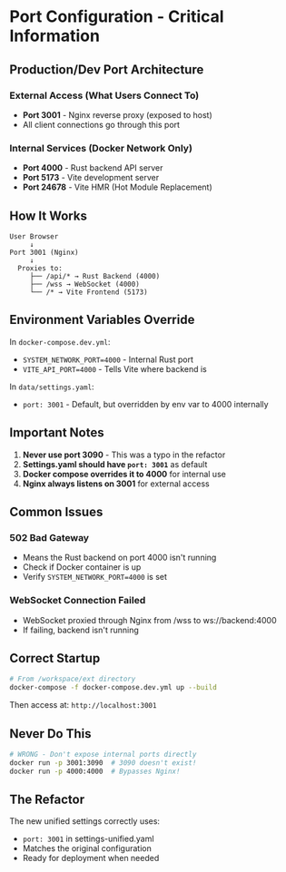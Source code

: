 # Port Configuration - Critical Information

## Production/Dev Port Architecture

### External Access (What Users Connect To)
- **Port 3001** - Nginx reverse proxy (exposed to host)
- All client connections go through this port

### Internal Services (Docker Network Only)
- **Port 4000** - Rust backend API server
- **Port 5173** - Vite development server  
- **Port 24678** - Vite HMR (Hot Module Replacement)

## How It Works

```
User Browser
     ↓
Port 3001 (Nginx)
     ↓
  Proxies to:
     ├── /api/* → Rust Backend (4000)
     ├── /wss → WebSocket (4000)
     └── /* → Vite Frontend (5173)
```

## Environment Variables Override

In `docker-compose.dev.yml`:
- `SYSTEM_NETWORK_PORT=4000` - Internal Rust port
- `VITE_API_PORT=4000` - Tells Vite where backend is

In `data/settings.yaml`:
- `port: 3001` - Default, but overridden by env var to 4000 internally

## Important Notes

1. **Never use port 3090** - This was a typo in the refactor
2. **Settings.yaml should have `port: 3001`** as default
3. **Docker compose overrides it to 4000** for internal use
4. **Nginx always listens on 3001** for external access

## Common Issues

### 502 Bad Gateway
- Means the Rust backend on port 4000 isn't running
- Check if Docker container is up
- Verify `SYSTEM_NETWORK_PORT=4000` is set

### WebSocket Connection Failed  
- WebSocket proxied through Nginx from /wss to ws://backend:4000
- If failing, backend isn't running

## Correct Startup

```bash
# From /workspace/ext directory
docker-compose -f docker-compose.dev.yml up --build
```

Then access at: `http://localhost:3001`

## Never Do This

```bash
# WRONG - Don't expose internal ports directly
docker run -p 3001:3090  # 3090 doesn't exist!
docker run -p 4000:4000  # Bypasses Nginx!
```

## The Refactor

The new unified settings correctly uses:
- `port: 3001` in settings-unified.yaml
- Matches the original configuration
- Ready for deployment when needed